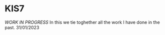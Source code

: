 # KIS7

*WORK IN PROGRESS*
In this we tie toghether all the work I have done in the past.
31/01/2023
